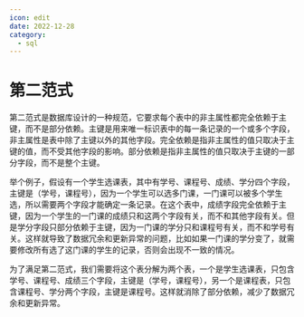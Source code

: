 ```yaml
---
icon: edit
date: 2022-12-28
category:
  - sql
---
```

# 第二范式

第二范式是数据库设计的一种规范，它要求每个表中的非主属性都完全依赖于主键，而不是部分依赖。主键是用来唯一标识表中的每一条记录的一个或多个字段，非主属性是表中除了主键以外的其他字段。完全依赖是指非主属性的值只取决于主键的值，而不受其他字段的影响。部分依赖是指非主属性的值只取决于主键的一部分字段，而不是整个主键。

举个例子，假设有一个学生选课表，其中有学号、课程号、成绩、学分四个字段，主键是（学号，课程号），因为一个学生可以选多门课，一门课可以被多个学生选，所以需要两个字段才能确定一条记录。在这个表中，成绩字段完全依赖于主键，因为一个学生的一门课的成绩只和这两个字段有关，而不和其他字段有关。但是学分字段只部分依赖于主键，因为一门课的学分只和课程号有关，而不和学号有关。这样就导致了数据冗余和更新异常的问题，比如如果一门课的学分变了，就需要修改所有选了这门课的学生的记录，否则会出现不一致的情况。

为了满足第二范式，我们需要将这个表分解为两个表，一个是学生选课表，只包含学号、课程号、成绩三个字段，主键是（学号，课程号），另一个是课程表，只包含课程号、学分两个字段，主键是课程号。这样就消除了部分依赖，减少了数据冗余和更新异常。